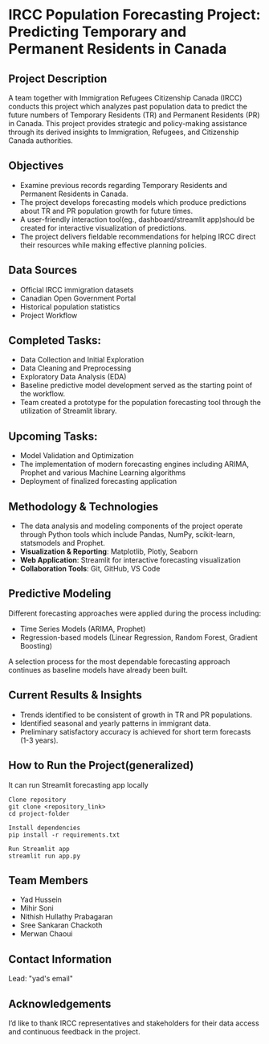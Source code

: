# IRCC Population Forecasting Project: Predicting Temporary and Permanent Residents in Canada

## Project Description
A team together with Immigration Refugees Citizenship Canada (IRCC) conducts this project which analyzes past population data to predict the future numbers of Temporary Residents (TR) and Permanent Residents (PR) in Canada. This project provides strategic and policy-making assistance through its derived insights to Immigration, Refugees, and Citizenship Canada authorities.

## Objectives
- Examine previous records regarding Temporary Residents and Permanent Residents in Canada.
- The project develops forecasting models which produce predictions about TR and PR population growth for future times.
- A user-friendly interaction tool(eg., dashboard/streamlit app)should be created for interactive visualization of predictions.
- The project delivers fieldable recommendations for helping IRCC direct their resources while making effective planning policies.

## Data Sources

- Official IRCC immigration datasets
- Canadian Open Government Portal
- Historical population statistics
- Project Workflow

## Completed Tasks:

- Data Collection and Initial Exploration
- Data Cleaning and Preprocessing
- Exploratory Data Analysis (EDA)
- Baseline predictive model development served as the starting point of the workflow.
- Team created a prototype for the population forecasting tool through the utilization of Streamlit library.


## Upcoming Tasks:

- Model Validation and Optimization
- The implementation of modern forecasting engines including ARIMA, Prophet and various Machine Learning algorithms
- Deployment of finalized forecasting application


## Methodology & Technologies

- The data analysis and modeling components of the project operate through Python tools which include Pandas, NumPy, scikit-learn, statsmodels and Prophet.
- **Visualization & Reporting**: Matplotlib, Plotly, Seaborn
- **Web Application**: Streamlit for interactive forecasting visualization
- **Collaboration Tools**: Git, GitHub, VS Code

## Predictive Modeling

Different forecasting approaches were applied during the process including:

- Time Series Models (ARIMA, Prophet)
- Regression-based models (Linear Regression, Random Forest, Gradient Boosting)

A selection process for the most dependable forecasting approach continues as baseline models have already been built.


## Current Results & Insights

- Trends identified to be consistent of growth in TR and PR populations.
- Identified seasonal and yearly patterns in immigrant data.
- Preliminary satisfactory accuracy is achieved for short term forecasts (1-3 years).


## How to Run the Project(generalized)

It can run Streamlit forecasting app locally

```
Clone repository
git clone <repository_link>
cd project-folder

Install dependencies
pip install -r requirements.txt

Run Streamlit app
streamlit run app.py
```

## Team Members

- Yad Hussein
- Mihir Soni
- Nithish Hullathy Prabagaran
- Sree Sankaran Chackoth
- Merwan Chaoui

## Contact Information

Lead: "yad's email"

## Acknowledgements

I’d like to thank IRCC representatives and stakeholders for their data access and continuous feedback in the project.
